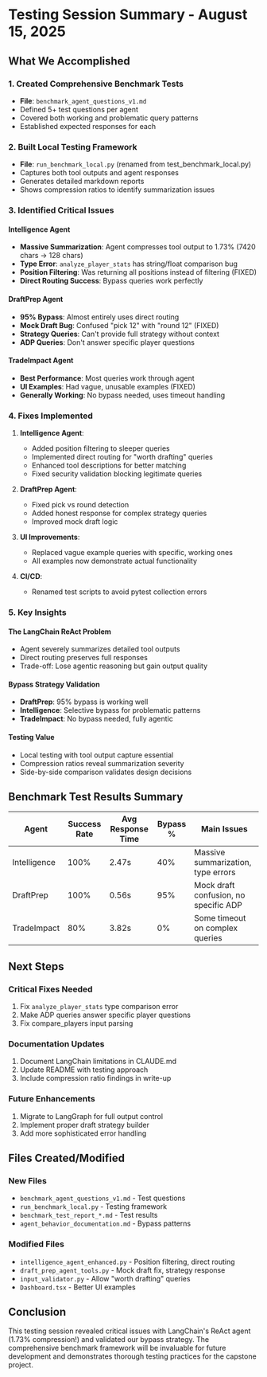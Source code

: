 # Testing Session Summary - August 15, 2025

## What We Accomplished

### 1. Created Comprehensive Benchmark Tests
- **File**: `benchmark_agent_questions_v1.md`
- Defined 5+ test questions per agent
- Covered both working and problematic query patterns
- Established expected responses for each

### 2. Built Local Testing Framework
- **File**: `run_benchmark_local.py` (renamed from test_benchmark_local.py)
- Captures both tool outputs and agent responses
- Generates detailed markdown reports
- Shows compression ratios to identify summarization issues

### 3. Identified Critical Issues

#### Intelligence Agent
- **Massive Summarization**: Agent compresses tool output to 1.73% (7420 chars → 128 chars)
- **Type Error**: `analyze_player_stats` has string/float comparison bug
- **Position Filtering**: Was returning all positions instead of filtering (FIXED)
- **Direct Routing Success**: Bypass queries work perfectly

#### DraftPrep Agent
- **95% Bypass**: Almost entirely uses direct routing
- **Mock Draft Bug**: Confused "pick 12" with "round 12" (FIXED)
- **Strategy Queries**: Can't provide full strategy without context
- **ADP Queries**: Don't answer specific player questions

#### TradeImpact Agent
- **Best Performance**: Most queries work through agent
- **UI Examples**: Had vague, unusable examples (FIXED)
- **Generally Working**: No bypass needed, uses timeout handling

### 4. Fixes Implemented

1. **Intelligence Agent**:
   - Added position filtering to sleeper queries
   - Implemented direct routing for "worth drafting" queries
   - Enhanced tool descriptions for better matching
   - Fixed security validation blocking legitimate queries

2. **DraftPrep Agent**:
   - Fixed pick vs round detection
   - Added honest response for complex strategy queries
   - Improved mock draft logic

3. **UI Improvements**:
   - Replaced vague example queries with specific, working ones
   - All examples now demonstrate actual functionality

4. **CI/CD**:
   - Renamed test scripts to avoid pytest collection errors

### 5. Key Insights

#### The LangChain ReAct Problem
- Agent severely summarizes detailed tool outputs
- Direct routing preserves full responses
- Trade-off: Lose agentic reasoning but gain output quality

#### Bypass Strategy Validation
- **DraftPrep**: 95% bypass is working well
- **Intelligence**: Selective bypass for problematic patterns
- **TradeImpact**: No bypass needed, fully agentic

#### Testing Value
- Local testing with tool output capture essential
- Compression ratios reveal summarization severity
- Side-by-side comparison validates design decisions

## Benchmark Test Results Summary

| Agent | Success Rate | Avg Response Time | Bypass % | Main Issues |
|-------|-------------|-------------------|----------|-------------|
| Intelligence | 100% | 2.47s | 40% | Massive summarization, type errors |
| DraftPrep | 100% | 0.56s | 95% | Mock draft confusion, no specific ADP |
| TradeImpact | 80% | 3.82s | 0% | Some timeout on complex queries |

## Next Steps

### Critical Fixes Needed
1. Fix `analyze_player_stats` type comparison error
2. Make ADP queries answer specific player questions
3. Fix compare_players input parsing

### Documentation Updates
1. Document LangChain limitations in CLAUDE.md
2. Update README with testing approach
3. Include compression ratio findings in write-up

### Future Enhancements
1. Migrate to LangGraph for full output control
2. Implement proper draft strategy builder
3. Add more sophisticated error handling

## Files Created/Modified

### New Files
- `benchmark_agent_questions_v1.md` - Test questions
- `run_benchmark_local.py` - Testing framework
- `benchmark_test_report_*.md` - Test results
- `agent_behavior_documentation.md` - Bypass patterns

### Modified Files
- `intelligence_agent_enhanced.py` - Position filtering, direct routing
- `draft_prep_agent_tools.py` - Mock draft fix, strategy response
- `input_validator.py` - Allow "worth drafting" queries
- `Dashboard.tsx` - Better UI examples

## Conclusion

This testing session revealed critical issues with LangChain's ReAct agent (1.73% compression!) and validated our bypass strategy. The comprehensive benchmark framework will be invaluable for future development and demonstrates thorough testing practices for the capstone project.